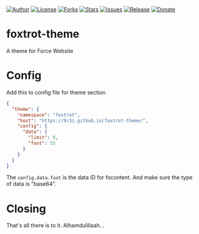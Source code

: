 
[![Author](https://img.shields.io/badge/author-9r3i-lightgrey.svg)](https://github.com/9r3i)
[![License](https://img.shields.io/github/license/9r3i/foxtrot-theme.svg)](https://github.com/9r3i/foxtrot-theme/blob/master/LICENSE)
[![Forks](https://img.shields.io/github/forks/9r3i/foxtrot-theme.svg)](https://github.com/9r3i/foxtrot-theme/network)
[![Stars](https://img.shields.io/github/stars/9r3i/foxtrot-theme.svg)](https://github.com/9r3i/foxtrot-theme/stargazers)
[![Issues](https://img.shields.io/github/issues/9r3i/foxtrot-theme.svg)](https://github.com/9r3i/foxtrot-theme/issues)
[![Release](https://img.shields.io/github/release/9r3i/foxtrot-theme.svg)](https://github.com/9r3i/foxtrot-theme/releases)
[![Donate](https://img.shields.io/badge/donate-paypal-orange.svg)](https://paypal.me/9r3i)


# foxtrot-theme
A theme for Force Website



# Config
Add this to config file for theme section
```json
{
  "theme": {
    "namespace": "foxtrot",
    "host": "https://9r3i.github.io/foxtrot-theme/",
    "config": {
      "data": {
        "limit": 8,
        "foot": 55
      }
    }
  }
}
```
The ```config.data.foot``` is the data ID for focontent. And make sure the type of data is "base64".

# Closing
That's all there is to it. Alhamdulillaah...


